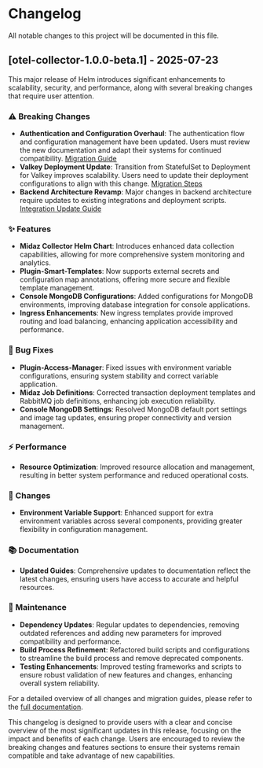 # Changelog

All notable changes to this project will be documented in this file.

## [otel-collector-1.0.0-beta.1] - 2025-07-23

This major release of Helm introduces significant enhancements to scalability, security, and performance, along with several breaking changes that require user attention.

### ⚠️ Breaking Changes
- **Authentication and Configuration Overhaul**: The authentication flow and configuration management have been updated. Users must review the new documentation and adapt their systems for continued compatibility. [Migration Guide](#)
- **Valkey Deployment Update**: Transition from StatefulSet to Deployment for Valkey improves scalability. Users need to update their deployment configurations to align with this change. [Migration Steps](#)
- **Backend Architecture Revamp**: Major changes in backend architecture require updates to existing integrations and deployment scripts. [Integration Update Guide](#)

### ✨ Features
- **Midaz Collector Helm Chart**: Introduces enhanced data collection capabilities, allowing for more comprehensive system monitoring and analytics.
- **Plugin-Smart-Templates**: Now supports external secrets and configuration map annotations, offering more secure and flexible template management.
- **Console MongoDB Configurations**: Added configurations for MongoDB environments, improving database integration for console applications.
- **Ingress Enhancements**: New ingress templates provide improved routing and load balancing, enhancing application accessibility and performance.

### 🐛 Bug Fixes
- **Plugin-Access-Manager**: Fixed issues with environment variable configurations, ensuring system stability and correct variable application.
- **Midaz Job Definitions**: Corrected transaction deployment templates and RabbitMQ job definitions, enhancing job execution reliability.
- **Console MongoDB Settings**: Resolved MongoDB default port settings and image tag updates, ensuring proper connectivity and version management.

### ⚡ Performance
- **Resource Optimization**: Improved resource allocation and management, resulting in better system performance and reduced operational costs.

### 🔄 Changes
- **Environment Variable Support**: Enhanced support for extra environment variables across several components, providing greater flexibility in configuration management.

### 📚 Documentation
- **Updated Guides**: Comprehensive updates to documentation reflect the latest changes, ensuring users have access to accurate and helpful resources.

### 🔧 Maintenance
- **Dependency Updates**: Regular updates to dependencies, removing outdated references and adding new parameters for improved compatibility and performance.
- **Build Process Refinement**: Refactored build scripts and configurations to streamline the build process and remove deprecated components.
- **Testing Enhancements**: Improved testing frameworks and scripts to ensure robust validation of new features and changes, enhancing overall system reliability.

For a detailed overview of all changes and migration guides, please refer to the [full documentation](#).

This changelog is designed to provide users with a clear and concise overview of the most significant updates in this release, focusing on the impact and benefits of each change. Users are encouraged to review the breaking changes and features sections to ensure their systems remain compatible and take advantage of new capabilities.
